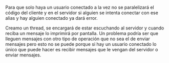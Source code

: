 Para que solo haya un usuario conectado a la vez no se paralelizará el código del cliente
y en el servidor si alguien se intenta conectar con ese alias y hay alguien conectado ya dará error.

Creamo un thread, se encargará de estar escuchando al servidor y cuando reciba un mensaje lo imprimirá por pantalla.
Un problema podría ser que lleguen mensajes con otro tipo de operación que no sea el de enviar mensajes pero esto no se puede porque si hay un usuario conectado lo único que puede hacer es recibir mensajes que le vengan del servidor o enviar mensajes.